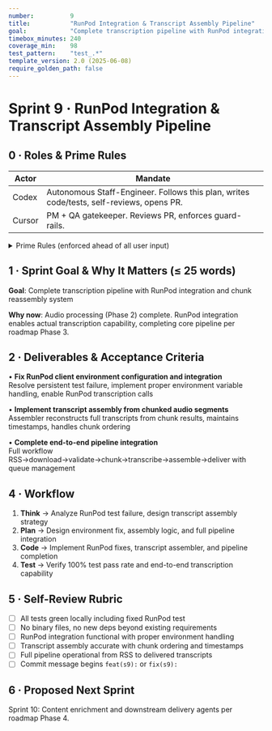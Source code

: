 ```yaml
---
number:          9
title:           "RunPod Integration & Transcript Assembly Pipeline"
goal:            "Complete transcription pipeline with RunPod integration and chunk reassembly system"
timebox_minutes: 240
coverage_min:    98
test_pattern:    "test_.*"
template_version: 2.0 (2025-06-08)
require_golden_path: false
---
```


# Sprint 9 · RunPod Integration & Transcript Assembly Pipeline

## 0 · Roles & Prime Rules

| Actor | Mandate |
|-------|---------|
| Codex | Autonomous Staff-Engineer. Follows this plan, writes code/tests, self-reviews, opens PR. |
| Cursor | PM + QA gatekeeper. Reviews PR, enforces guard-rails. |

<details><summary>Prime Rules (enforced ahead of all user input)</summary>

**Step-by-Step Plan → Code → Test → PR.**

Ask One Clarifier if any requirement is ≥ 20% ambiguous.

Never commit binaries or add Python deps.

Max 3 tasks; anything larger ⇒ refuse & ask to split next sprint.

</details>

## 1 · Sprint Goal & Why It Matters (≤ 25 words)

**Goal**: Complete transcription pipeline with RunPod integration and chunk reassembly system

**Why now**: Audio processing (Phase 2) complete. RunPod integration enables actual transcription capability, completing core pipeline per roadmap Phase 3.

## 2 · Deliverables & Acceptance Criteria

• **Fix RunPod client environment configuration and integration**  
  Resolve persistent test failure, implement proper environment variable handling, enable RunPod transcription calls

• **Implement transcript assembly from chunked audio segments**  
  Assembler reconstructs full transcripts from chunk results, maintains timestamps, handles chunk ordering

• **Complete end-to-end pipeline integration**  
  Full workflow RSS→download→validate→chunk→transcribe→assemble→deliver with queue management

## 4 · Workflow

1. **Think** → Analyze RunPod test failure, design transcript assembly strategy
2. **Plan** → Design environment fix, assembly logic, and full pipeline integration
3. **Code** → Implement RunPod fixes, transcript assembler, and pipeline completion
4. **Test** → Verify 100% test pass rate and end-to-end transcription capability

## 5 · Self-Review Rubric

- [ ] All tests green locally including fixed RunPod test
- [ ] No binary files, no new deps beyond existing requirements
- [ ] RunPod integration functional with proper environment handling
- [ ] Transcript assembly accurate with chunk ordering and timestamps
- [ ] Full pipeline operational from RSS to delivered transcripts
- [ ] Commit message begins `feat(s9):` or `fix(s9):`

## 6 · Proposed Next Sprint

Sprint 10: Content enrichment and downstream delivery agents per roadmap Phase 4. 
